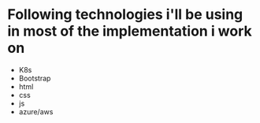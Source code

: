 # Following technologies i'll be using in most of the implementation i work on
- K8s
- Bootstrap
- html
- css
- js
- azure/aws
